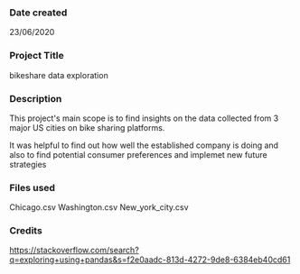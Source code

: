 ### Date created
23/06/2020
### Project Title
bikeshare data exploration

### Description
This project's main scope is to find insights on the data
collected from 3 major US cities on bike sharing platforms.

It was helpful to find out how well the established company is
doing and also to find potential consumer preferences and
implemet new future strategies

### Files used
Chicago.csv
Washington.csv
New_york_city.csv
### Credits
https://stackoverflow.com/search?q=exploring+using+pandas&s=f2e0aadc-813d-4272-9de8-6384eb40cd61
